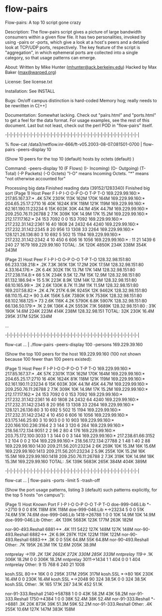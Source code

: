 flow-pairs
===========

Flow-pairs:  A top 10 script gone crazy

Description:
The flow-pairs script gives a picture of large bandwidth consumers within
a given flow file.  It has two personalities, invoked by using -pairs or
-ports, which give a look at a host's peers and a detailed look at TCP/UDP
ports, respectively.  The key feature of the script is "aggregation", in
which ephemeral ports are collected into a single category, so that usage
patterns can emerge.

About:
Written by Mike Hunter (mhunter@ack.berkeley.edu)
Hacked by Max Baker (max@warped.org)

License:
See license.txt

Installation:
See INSTALL

Bugs:
On/off campus distinction is hard-coded
Memory hog; really needs to be rewritten in C[++]

Documentation:
Somewhat lacking.  Check out "pairs.html" and "ports.html" to get a feel
for the data format.  For usage examples, see the rest of this document.
Last but not least, check out the perl POD in "flow-pairs" itself.

-|-|-|-|-|-|-|-|-|-|-|-|-|-|-|-|-|-|-|-|-|-|-|-|-|-|-|-|-|-|-|-|-|-|-|-|-|-|-|-|


% flow-cat /data3/netflow.inr-666/ft-v05.2003-08-07.081501-0700 
| flow-pairs -peers-display 10

(Show 10 peers for the top 10 (default) hosts by octets (default) )

Command: -peers-display 10 
(F Flows) (I- Incoming) (O- Outgoing) (T- Total) (-P Packets) (-O Octets)
"I-O" means Incoming Octets.  "*" means "not otherwise accounted for"

Processing big data
Finished reading data (39152/1283340)
Finished big sort
(Page    1)
Host                  Peer                    F  I-P   I-O  O-P   O-O  T-P   T-O
169.229.99.160:*      217.85.167.37:*       .4K  57K 2301K 113K  162M 170K  164M
169.229.99.160:*      204.65.25.17:2710      16  40K 1624K  81K  118M 121K  119M
169.229.99.160:*      62.161.190.11:23234     6  15K  603K  30K 44.1M  45K 44.7M
169.229.99.160:*      209.250.76.11:26788     2 7.1K  309K  10K 14.9M  17K 15.2M
169.229.99.160:*      212.17.117.162:*       24  153  7092    0     0  153  7092
169.229.99.160:*      217.232.31.142:2361    16   40  1808   24  2432   64  4240
169.229.99.160:*      217.232.31.142:2345     8   20   956   13  1308   33  2264
169.229.99.160:*      128.121.26.136:80       3   10   692    5   502   15  1194
169.229.99.160:*      217.232.31.142:2342     4   10   450    6   606   16  1056
169.229.99.160:*      *:*                    11   21  1439    6   240   27  1679
169.229.99.160        TOTAL:                .5K 120K 4850K 234K  338M 354K  343M


(Page    2)
Host                  Peer                    F  I-P   I-O  O-P   O-O  T-P   T-O
128.32.98.151:80      66.233.138.218:*      .2K 7.3K  361K  13K 17.2M  20K 17.5M
128.32.98.151:80      4.33.164.176:*        .2K 6.4K  302K  11K 13.7M  17K   14M
128.32.98.151:80      217.238.114.8:*        66 5.1K  234K 9.5K 12.7M  15K 12.9M
128.32.98.151:80      81.132.186.94:*        15 5.1K  223K 8.9K   12M  14K 12.3M
128.32.98.151:80      68.10.165.99:*        .2K 2.6K  130K 8.7K 11.3M  11K 11.5M
128.32.98.151:80      169.207.58.82:*       .2K 4.7K  217K 6.9K 9245K  12K 9462K
128.32.98.151:80      68.110.15.42:*         90 3.4K  156K 5.6K 7380K 9.1K 7536K
128.32.98.151:80      68.102.168.125:*       73 2.6K  116K 4.2K 5790K 6.8K 5907K
128.32.98.151:80      66.136.50.179:*       .1K 2.9K  136K 4.2K 5553K 7.1K 5689K
128.32.98.151:80      *:*                   31K 190K 14.6M 224K  223M 414K  238M
128.32.98.151         TOTAL:                32K 230K 16.4M 295K  317M 525K  334M

...


-|-|-|-|-|-|-|-|-|-|-|-|-|-|-|-|-|-|-|-|-|-|-|-|-|-|-|-|-|-|-|-|-|-|-|-|-|-|-|-|


flow-cat ... | ./flow-pairs -peers-display 100 -persons 169.229.39.160 

(Show the top 100 peers for the host 169.229.99.160 (100 not shown because 100
fewer than 100 peers existed):

(Page    1)
Host                  Peer                    F  I-P   I-O  O-P   O-O  T-P   T-O
169.229.99.160:*      217.85.167.37:*       .4K  57K 2301K 113K  162M 170K  164M
169.229.99.160:*      204.65.25.17:2710      16  40K 1624K  81K  118M 121K  119M
169.229.99.160:*      62.161.190.11:23234     6  15K  603K  30K 44.1M  45K 44.7M
169.229.99.160:*      209.250.76.11:26788     2 7.1K  309K  10K 14.9M  17K 15.2M
169.229.99.160:*      212.17.117.162:*       24  153  7092    0     0  153  7092
169.229.99.160:*      217.232.31.142:2361    16   40  1808   24  2432   64  4240
169.229.99.160:*      217.232.31.142:2345     8   20   956   13  1308   33  2264
169.229.99.160:*      128.121.26.136:80       3   10   692    5   502   15  1194
169.229.99.160:*      217.232.31.142:2342     4   10   450    6   606   16  1056
169.229.99.160:*      63.175.146.25:80        3   10   903    0     0   10   903
169.229.99.160:*      220.166.100.236:3164    2    3   144    3   120    6   264
169.229.99.160:*      218.56.172.134:9051     2    2    96    2    80    4   176
169.229.99.160:*      203.75.172.100:3033     1    3   144    0     0    3   144
169.229.99.160:*      217.238.61.66:3152      1    2   104    0     0    2   104
169.229.99.160:*      218.56.172.134:27788    2    1    48    1    40    2    88
169.229.99.160:1430   209.211.56.201:23234    2   6K  259K  10K 15.3M  16K 15.6M
169.229.99.160:1413   209.211.56.201:23234    2 5.9K  255K  10K 15.2M  16K 15.5M
169.229.99.160:1418   209.250.76.11:26788     2 7.3K  319K  10K 14.9M  18K 15.3M
169.229.99.160        TOTAL:                .5K 139K 5683K 265K  384M 404K  389M


-|-|-|-|-|-|-|-|-|-|-|-|-|-|-|-|-|-|-|-|-|-|-|-|-|-|-|-|-|-|-|-|-|-|-|-|-|-|-|-|


flow-cat ... | flow-pairs -ports -limit 5 -trash-off

(Show the port usage patterns, listing 3 (default) such patterns explicitly, 
for the top 5 hosts "on campus"):

(Page    1)
Host                         Known Port       F  I-P   I-O  O-P   O-O  T-P   T-O
doe-999-046.Lib               *->2710         9    0     0  81K  118M  81K  118M
doe-999-046.Lib               *->23234        5    0     0  51K 74.6M  51K 74.6M
doe-999-046.Lib             1418->26788       1    0     0  10K 14.9M  10K 14.9M
doe-999-046.Lib                Other:       .4K 139K 5683K 123K  177M 263K  182M

nor-90-493.Reshall            6881->*       .4K  111  5422 127K  148M 127K  148M
nor-90-493.Reshall            6882->*       .2K 6.9K  297K 112K  122M 119K  122M
nor-90-493.Reshall            6883->*       .3K    0     0  55K 64.8M  55K 64.8M
nor-90-493.Reshall             Other:       .7K 195K 26.3M  11K 12.6M 205K 38.9M

nntprelay                      *->119       .2K  13K 2662K 272K  330M 285K  333M
nntprelay                      119->*       .1K 306K 18.2M    0     0 306K 18.2M
nntprelay                    3011->1434       1    1   404    0     0    1   404
nntprelay                      Other:         9   15   768    6   240   21  1008

kosh.SSL                       80->*        16K    0     0 295K  317M 295K  317M
kosh.SSL                       *->80        16K 230K 16.4M    0     0 230K 16.4M
kosh.SSL                      *->2048        90  324 38.5K    0     0  324 38.5K
kosh.SSL                       Other:       .1K  165 17.1K  287 34.1K  452 51.1K

nor-91-333.Reshall          2140->58788       1    0     0  43K 58.2M  43K 58.2M
nor-91-333.Reshall           1750->4384       1    0     0  38K 52.4M  38K 52.4M
nor-91-333.Reshall            *->6881       .3K  20K  873K  39K 51.3M  59K 52.2M
nor-91-333.Reshall             Other:       .4K 255K 10.6M 127K  147M 383K  158M
